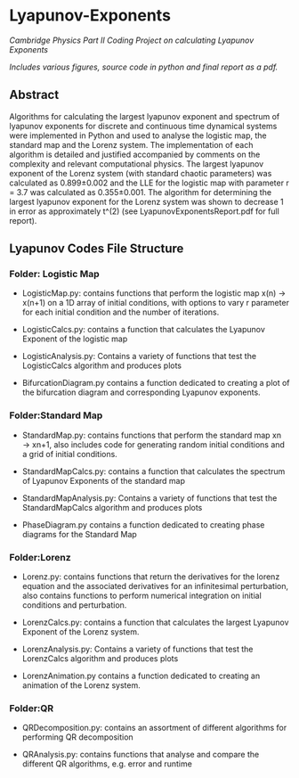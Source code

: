 # Lyapunov-Exponents
_Cambridge Physics Part II Coding Project on calculating Lyapunov Exponents_

_Includes various figures, source code in python and final report as a pdf._ 

## Abstract

Algorithms for calculating the largest lyapunov exponent and spectrum of lyapunov exponents for discrete and continuous time dynamical systems were implemented in Python and used to analyse the logistic map, the standard map and the Lorenz system. The implementation of each algorithm is detailed and justified accompanied by comments on the complexity and relevant computational physics. The largest lyapunov exponent of the Lorenz system (with standard chaotic parameters) was calculated as 0.899±0.002 and the LLE for the logistic map with parameter r = 3.7 was calculated as 0.355±0.001. The
algorithm for determining the largest lyapunov exponent for the Lorenz system was shown to decrease
1 in error as approximately t^(2) (see LyapunovExponentsReport.pdf for full report).

## Lyapunov Codes File Structure
### Folder: Logistic Map
* LogisticMap.py: contains functions that perform the logistic map x(n) → x(n+1) on a 1D array of initial conditions, with options to vary r parameter for each initial condition and the number of iterations.

* LogisticCalcs.py: contains a function that calculates the Lyapunov Exponent of the logistic map

* LogisticAnalysis.py: Contains a variety of functions that test the LogisticCalcs algorithm and
produces plots

* BifurcationDiagram.py contains a function dedicated to creating a plot of the bifurcation diagram and corresponding Lyapunov exponents.

### Folder:Standard Map

* StandardMap.py: contains functions that perform the standard map xn → xn+1, also includes
code for generating random initial conditions and a grid of initial conditions.

* StandardMapCalcs.py: contains a function that calculates the spectrum of Lyapunov Exponents of the standard map

* StandardMapAnalysis.py: Contains a variety of functions that test the StandardMapCalcs algorithm and produces plots

* PhaseDiagram.py contains a function dedicated to creating phase diagrams for the Standard Map 

### Folder:Lorenz

* Lorenz.py: contains functions that return the derivatives for the lorenz equation and the associated derivatives for an infinitesimal perturbation, also contains functions to perform numerical integration on initial conditions and perturbation.

* LorenzCalcs.py: contains a function that calculates the largest Lyapunov Exponent of the Lorenz system.

* LorenzAnalysis.py: Contains a variety of functions that test the LorenzCalcs algorithm and produces plots

* LorenzAnimation.py contains a function dedicated to creating an animation of the Lorenz system. 
### Folder:QR
* QRDecomposition.py: contains an assortment of different algorithms for performing QR decomposition

* QRAnalysis.py: contains functions that analyse and compare the different QR algorithms, e.g. error and runtime
